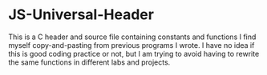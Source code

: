 # JS-Universal-Header
This is a C header and source file containing constants and functions I find myself copy-and-pasting from previous programs I wrote.
I have no idea if this is good coding practice or not, but I am trying to avoid having to rewrite the same functions in different labs and projects.


